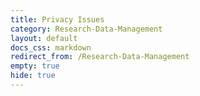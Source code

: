 ```yaml
---
title: Privacy Issues
category: Research-Data-Management
layout: default
docs_css: markdown
redirect_from: /Research-Data-Management
empty: true
hide: true
---
```

